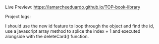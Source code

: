 Live Preview: https://lamarcheeduardo.github.io/TOP-book-library

Project logs:

I should use the new id feature to loop through the object and find the id, use a javascript array method to splice the index + 1 and executed alongside with the deleteCard() function.